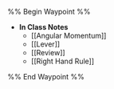 %% Begin Waypoint %%
- **In Class Notes**
	- [[Angular Momentum]]
	- [[Lever]]
	- [[Review]]
	- [[Right Hand Rule]]

%% End Waypoint %%
